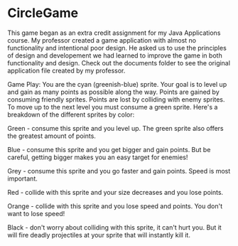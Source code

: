 # CircleGame

This game began as an extra credit assignment for my Java Applications course. My professor created a game application with almost no functionality and intentional poor design. He asked us to use the principles of design and developement we had learned to improve the game in both functionality and design. Check out the documents folder to see the original application file created by my professor.

Game Play: You are the cyan (greenish-blue) sprite. Your goal is to level up and gain as many points as possible along the way. Points are gained by consuming friendly sprites. Points are lost by colliding with enemy sprites. To move up to the next level you must consume a green sprite. Here's a breakdown of the different sprites by color:

Green - consume this sprite and you level up. The green sprite also offers the greatest amount of points.

Blue - consume this sprite and you get bigger and gain points. But be careful, getting bigger makes you an easy target for enemies!

Grey - consume this sprite and you go faster and gain points. Speed is most important.

Red - collide with this sprite and your size decreases and you lose points.

Orange - collide with this sprite and you lose speed and points. You don't want to lose speed!

Black - don't worry about colliding with this sprite, it can't hurt you. But it will fire deadly projectiles at your sprite that will instantly kill it.


